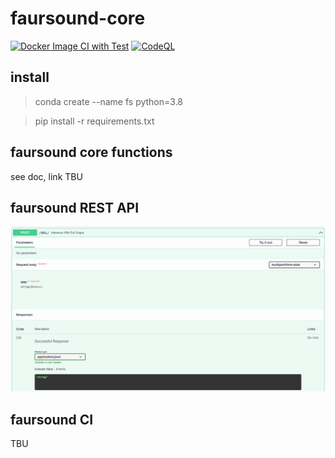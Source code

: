 # faursound-core
[![Docker Image CI with Test](https://github.com/WangCHEN9/faursound_core/actions/workflows/docker-image-with-test.yml/badge.svg)](https://github.com/WangCHEN9/faursound_core/actions/workflows/docker-image-with-test.yml)
[![CodeQL](https://github.com/WangCHEN9/faursound_core/actions/workflows/codeql-analysis.yml/badge.svg)](https://github.com/WangCHEN9/faursound_core/actions/workflows/codeql-analysis.yml)
## install

> conda create --name fs python=3.8

> pip install -r requirements.txt

## faursound core functions

see doc, link TBU

## faursound REST API

![image-20210629090554335](README.assets/image-20210629090554335.png)

## faursound CI

TBU